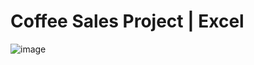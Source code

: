 # Coffee Sales Project | Excel

![image](https://github.com/user-attachments/assets/da98dd0c-bc0f-48a9-bcd8-d49d9638009d)
